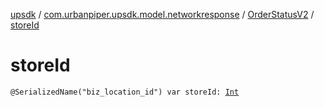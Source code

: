 [upsdk](../../index.md) / [com.urbanpiper.upsdk.model.networkresponse](../index.md) / [OrderStatusV2](index.md) / [storeId](./store-id.md)

# storeId

`@SerializedName("biz_location_id") var storeId: `[`Int`](https://kotlinlang.org/api/latest/jvm/stdlib/kotlin/-int/index.html)